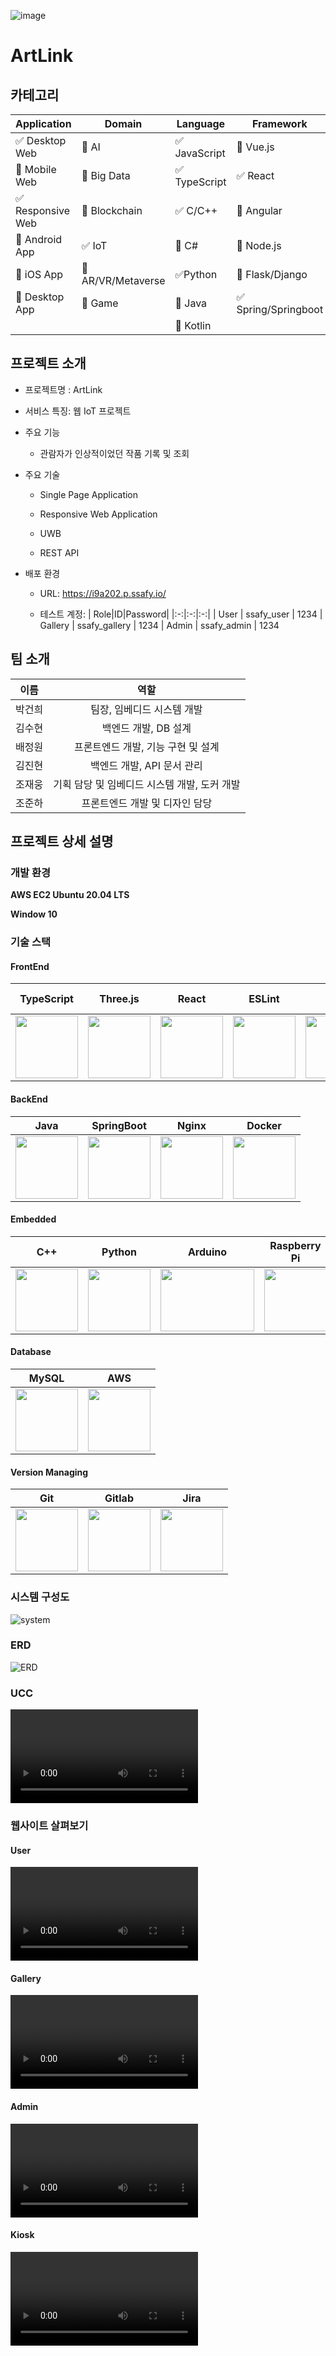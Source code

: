 ![image](https://github.com/Baejw0111/ArtLink/assets/87963766/5e2f3098-b150-40ae-b75f-197689695035)

# ArtLink

## 카테고리

| Application                       | Domain                                | Language                      | Framework                            |
| --------------------------------- | ------------------------------------- | ----------------------------- | ------------------------------------ |
| :white_check_mark: Desktop Web    | :black_square_button: AI              | :white_check_mark: JavaScript | :black_square_button: Vue.js         |
| :black_square_button: Mobile Web  | :black_square_button: Big Data        | :white_check_mark: TypeScript | :white_check_mark: React             |
| :white_check_mark: Responsive Web | :black_square_button: Blockchain      | :white_check_mark: C/C++      | :black_square_button: Angular        |
| :black_square_button: Android App | :white_check_mark: IoT                | :black_square_button: C#      | :black_square_button: Node.js        |
| :black_square_button: iOS App     | :black_square_button: AR/VR/Metaverse | :white_check_mark: ​Python    | :black_square_button: Flask/Django   |
| :black_square_button: Desktop App | :black_square_button: Game            | :black_square_button: Java    | :white_check_mark: Spring/Springboot |
|                                   |                                       | :black_square_button: Kotlin  |                                      |

## 프로젝트 소개

- 프로젝트명 : ArtLink

- 서비스 특징: 웹 IoT 프로젝트

- 주요 기능

  - 관람자가 인상적이었던 작품 기록 및 조회

- 주요 기술

  - Single Page Application
  - Responsive Web Application
  - UWB

  - REST API

- 배포 환경

  - URL: https://i9a202.p.ssafy.io/

  - 테스트 계정:
    | Role|ID|Password|
    |:-:|:-:|:-:|
    | User | ssafy_user | 1234
    | Gallery | ssafy_gallery | 1234
    | Admin | ssafy_admin | 1234

## 팀 소개

|  이름  |                     역할                     |
| :----: | :------------------------------------------: |
| 박건희 |          팀장, 임베디드 시스템 개발          |
| 김수현 |             백엔드 개발, DB 설계             |
| 배정원 |      프론트엔드 개발, 기능 구현 및 설계      |
| 김진현 |          백엔드 개발, API 문서 관리          |
| 조재웅 | 기획 담당 및 임베디드 시스템 개발, 도커 개발 |
| 조준하 |        프론트엔드 개발 및 디자인 담당        |

## 프로젝트 상세 설명

### 개발 환경

**AWS EC2 Ubuntu 20.04 LTS**

**Window 10**

### 기술 스택

#### FrontEnd

|                                        TypeScript                                        |                                                                    Three.js                                                                     |                                        React                                        |                                             ESLint                                             |                               Vite                                |                                        React Router                                        |
| :--------------------------------------------------------------------------------------: | :---------------------------------------------------------------------------------------------------------------------------------------------: | :---------------------------------------------------------------------------------: | :--------------------------------------------------------------------------------------------: | :---------------------------------------------------------------: | :----------------------------------------------------------------------------------------: |
| <img src="https://icons.terrastruct.com/dev%2Ftypescript.svg" width="100" height="100"/> | <img src="https://raw.githubusercontent.com/mrdoob/three.js/38bf5f47a8c01a1d12d16a41b4097dc9ee31daad/files/icon.svg" width="100" height="100"/> | <img src="https://icons.terrastruct.com/dev%2Freact.svg" width="100" height="100"/> | <img src="https://www.vectorlogo.zone/logos/eslint/eslint-icon.svg" width="100" height="100"/> | <img src="https://vitejs.dev/logo.svg" width="100" height="100"/> | <img src="https://www.svgrepo.com/show/354262/react-router.svg" width="100" height="100"/> |

#### BackEnd

|                                        Java                                        |                                      SpringBoot                                      |                                        Nginx                                        |                                        Docker                                        |
| :--------------------------------------------------------------------------------: | :----------------------------------------------------------------------------------: | :---------------------------------------------------------------------------------: | :----------------------------------------------------------------------------------: |
| <img src="https://icons.terrastruct.com/dev%2Fjava.svg" width="100" height="100"/> | <img src="https://spring.io/img/projects/spring-boot.svg" width="100" height="100"/> | <img src="https://icons.terrastruct.com/dev%2Fnginx.svg" width="100" height="100"/> | <img src="https://icons.terrastruct.com/dev%2Fdocker.svg" width="100" height="100"/> |

#### Embedded

|                                           C++                                           |                                        Python                                        |                                               Arduino                                                |                                         Raspberry Pi                                         |                                                   MQTT                                                    |
| :-------------------------------------------------------------------------------------: | :----------------------------------------------------------------------------------: | :--------------------------------------------------------------------------------------------------: | :------------------------------------------------------------------------------------------: | :-------------------------------------------------------------------------------------------------------: |
| <img src="https://icons.terrastruct.com/dev%2Fcplusplus.svg" width="100" height="100"/> | <img src="https://icons.terrastruct.com/dev%2Fpython.svg" width="100" height="100"/> | <img src="https://www.vectorlogo.zone/logos/arduino/arduino-official.svg" width="150" height="100"/> | <img src="https://static.cdnlogo.com/logos/r/62/raspberry-pi.svg" width="100" height="100"/> | <img src="https://hornerautomation.eu/wp-content/uploads/2021/11/mqtt-ver.png" width="110" height="100"/> |

#### Database

|                                        MySQL                                        |                                                          AWS                                                          |
| :---------------------------------------------------------------------------------: | :-------------------------------------------------------------------------------------------------------------------: |
| <img src="https://icons.terrastruct.com/dev%2Fmysql.svg" width="100" height="100"/> | <img src="https://icons.terrastruct.com/aws%2F_Group%20Icons%2FAWS-Cloud-alt_light-bg.svg" width="100" height="100"/> |

#### Version Managing

|                                        Git                                        |                                        Gitlab                                        |                                                      Jira                                                      |
| :-------------------------------------------------------------------------------: | :----------------------------------------------------------------------------------: | :------------------------------------------------------------------------------------------------------------: |
| <img src="https://icons.terrastruct.com/dev%2Fgit.svg" width="100" height="100"/> | <img src="https://icons.terrastruct.com/dev%2Fgitlab.svg" width="100" height="100"/> | <img src="https://www.vectorlogo.zone/logos/atlassian_jira/atlassian_jira-icon.svg" width="100" height="100"/> |

### 시스템 구성도

![system](./docs/system.png)

### ERD

![ERD](./docs/ERD.PNG)

### UCC

![UCC](./videos/1.0.0.mp4)

### 웹사이트 살펴보기

#### User

![User](./videos/user.mp4)

#### Gallery

![Gallery](./videos/gallery.mp4)

#### Admin

![Admin](./videos/admin.mp4)

#### Kiosk

![Kiosk](./videos/kiosk.mp4)
